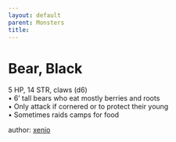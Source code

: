 ```yaml
---
layout: default
parent: Monsters
title:
---
```

# Bear, Black
5 HP, 14 STR, claws (d6)    
• 6’ tall bears who eat mostly berries and roots  
• Only attack if cornered or to protect their young  
• Sometimes raids camps for food  

author: [xenio](https://xenioinabottle.blogspot.com/2021/02/classic-monsters-for-cairnito-part-1.html)
